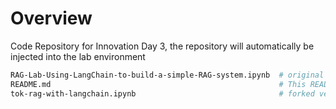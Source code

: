 # Overview

Code Repository for Innovation Day 3, the repository will automatically be injected into the lab environment

```bash
RAG-Lab-Using-LangChain-to-build-a-simple-RAG-system.ipynb  # original notebook
README.md                                                   # This README
tok-rag-with-langchain.ipynb                                # forked version of original notebook
```
